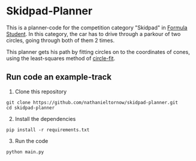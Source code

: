 # Skidpad-Planner

This is a planner-code for the competition category "Skidpad" in [Formula Student](https://www.formulastudent.de/fsg/).
In this category, the car has to drive through a parkour of two circles, going through 
both of them 2 times.

This planner gets his path by fitting circles on to the coordinates of cones, using the
least-squares method of [circle-fit](https://pypi.org/project/circle-fit/).

## Run code an example-track

1. Clone this repository
```shell
git clone https://github.com/nathanieltornow/skidpad-planner.git
cd skidpad-planner
```

2. Install the dependencies
```shell
pip install -r requirements.txt
```

3. Run the code
```shell
python main.py
```

